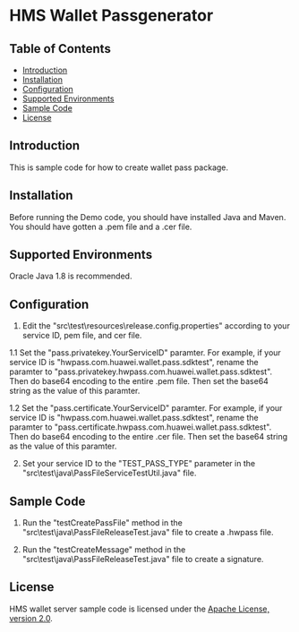 # HMS Wallet Passgenerator
## Table of Contents

 * [Introduction](#introduction)
 * [Installation](#installation)
 * [Configuration ](#configuration )
 * [Supported Environments](#supported-environments)
 * [Sample Code](#sample-code)
 * [License](#license)

## Introduction
This is sample code for how to create wallet pass package.

## Installation
Before running the Demo code, you should have installed Java and Maven. You should have gotten a .pem file and a .cer file.

## Supported Environments
Oracle Java 1.8 is recommended.

## Configuration 
1. Edit the "src\test\resources\release.config.properties" according to your service ID, pem file, and cer file.

1.1  Set the "pass.privatekey.YourServiceID" paramter.
For example, if your service ID is "hwpass.com.huawei.wallet.pass.sdktest", rename the paramter to "pass.privatekey.hwpass.com.huawei.wallet.pass.sdktest". Then do base64 encoding to the entire .pem file.
Then set the base64 string as the value of this paramter.
        
1.2 Set the "pass.certificate.YourServiceID" paramter.
For example, if your service ID is "hwpass.com.huawei.wallet.pass.sdktest", rename the paramter to "pass.certificate.hwpass.com.huawei.wallet.pass.sdktest". Then do base64 encoding to the entire .cer file.
Then set the base64 string as the value of this paramter.

2. Set your service ID to the "TEST_PASS_TYPE" parameter in the "src\test\java\PassFileServiceTestUtil.java" file.

## Sample Code
1. Run the "testCreatePassFile" method in the "src\test\java\PassFileReleaseTest.java" file to create a .hwpass file.
    
2. Run the "testCreateMessage" method in the "src\test\java\PassFileReleaseTest.java" file to create a signature.

## License
HMS wallet server sample code is licensed under the [Apache License, version 2.0](http://www.apache.org/licenses/LICENSE-2.0).
